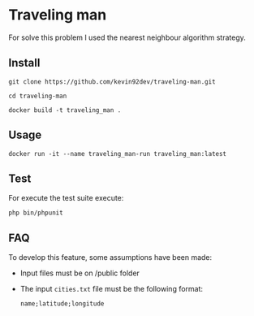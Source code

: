 # Traveling man

For solve this problem I used the nearest neighbour algorithm strategy.

## Install

```git clone https://github.com/kevin92dev/traveling-man.git```

```cd traveling-man```

```docker build -t traveling_man .```

## Usage

```docker run -it --name traveling_man-run traveling_man:latest```

## Test
For execute the test suite execute:

```php bin/phpunit```

## FAQ
To develop this feature, some assumptions have been made:
- Input files must be on /public folder
- The input ```cities.txt``` file must be the following format:

    ```name;latitude;longitude```